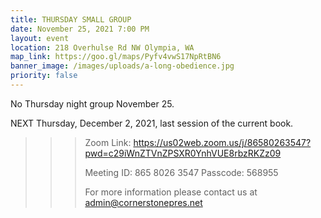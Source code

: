 ```yaml
---
title: THURSDAY SMALL GROUP
date: November 25, 2021 7:00 PM
layout: event
location: 218 Overhulse Rd NW Olympia, WA
map_link: https://goo.gl/maps/Pyfv4vwS17NpRtBN6
banner_image: /images/uploads/a-long-obedience.jpg
priority: false
---
```

No Thursday night group November 25. 

NEXT Thursday, December 2, 2021, last session of the current book.

> > > Zoom Link: <https://us02web.zoom.us/j/86580263547?pwd=c29iWnZTVnZPSXR0YnhVUE8rbzRKZz09>
> > >
> > > Meeting ID: 865 8026 3547 
> > > Passcode: 568955
> > >
> > > For more information please contact us at admin@cornerstonepres.net
